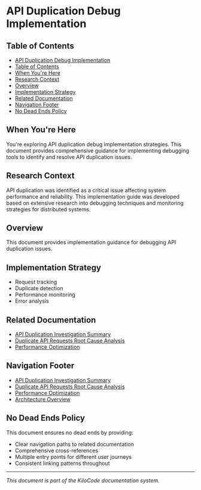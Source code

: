 # API Duplication Debug Implementation

## Table of Contents

* [API Duplication Debug Implementation](#api-duplication-debug-implementation)
* [Table of Contents](#table-of-contents)
* [When You're Here](#when-youre-here)
* [Research Context](#research-context)
* [Overview](#overview)
* [Implementation Strategy](#implementation-strategy)
* [Related Documentation](#related-documentation)
* [Navigation Footer](#navigation-footer)
* [No Dead Ends Policy](#no-dead-ends-policy)

## When You're Here

You're exploring API duplication debug implementation strategies. This document provides comprehensive guidance for implementing debugging tools to identify and resolve API duplication issues.

## Research Context

API duplication was identified as a critical issue affecting system performance and reliability. This implementation guide was developed based on extensive research into debugging techniques and monitoring strategies for distributed systems.

## Overview
This document provides implementation guidance for debugging API duplication issues.

## Implementation Strategy
- Request tracking
- Duplicate detection
- Performance monitoring
- Error analysis

## Related Documentation
- [API Duplication Investigation Summary](API_DUPLICATION_INVESTIGATION_SUMMARY.md)
- [Duplicate API Requests Root Cause Analysis](DUPLICATE_API_REQUESTS_ROOT_CAUSE_ANALYSIS.md)
- [Performance Optimization](PERFORMANCE_OPTIMIZATION.md)

## Navigation Footer

- [API Duplication Investigation Summary](API_DUPLICATION_INVESTIGATION_SUMMARY.md)
- [Duplicate API Requests Root Cause Analysis](DUPLICATE_API_REQUESTS_ROOT_CAUSE_ANALYSIS.md)
- [Performance Optimization](PERFORMANCE_OPTIMIZATION.md)
- [Architecture Overview](ARCHITECTURE_OVERVIEW.md)

## No Dead Ends Policy

This document ensures no dead ends by providing:
- Clear navigation paths to related documentation
- Comprehensive cross-references
- Multiple entry points for different user journeys
- Consistent linking patterns throughout

---
*This document is part of the KiloCode documentation system.*